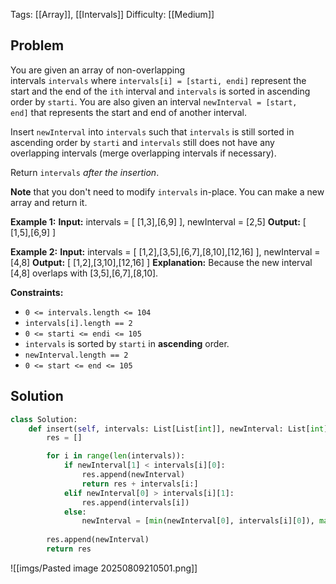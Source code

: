 Tags: [[Array]], [[Intervals]]
Difficulty: [[Medium]]
## Problem
You are given an array of non-overlapping intervals `intervals` where `intervals[i] = [starti, endi]` represent the start and the end of the `ith` interval and `intervals` is sorted in ascending order by `starti`. You are also given an interval `newInterval = [start, end]` that represents the start and end of another interval.

Insert `newInterval` into `intervals` such that `intervals` is still sorted in ascending order by `starti` and `intervals` still does not have any overlapping intervals (merge overlapping intervals if necessary).

Return `intervals` _after the insertion_.

**Note** that you don't need to modify `intervals` in-place. You can make a new array and return it.

**Example 1:**
**Input:** intervals = [ [1,3],[6,9] ], newInterval = [2,5]
**Output:** [ [1,5],[6,9] ]

**Example 2:**
**Input:** intervals = [ [1,2],[3,5],[6,7],[8,10],[12,16] ], newInterval = [4,8]
**Output:** [ [1,2],[3,10],[12,16] ]
**Explanation:** Because the new interval [4,8] overlaps with [3,5],[6,7],[8,10].

**Constraints:**
- `0 <= intervals.length <= 104`
- `intervals[i].length == 2`
- `0 <= starti <= endi <= 105`
- `intervals` is sorted by `starti` in **ascending** order.
- `newInterval.length == 2`
- `0 <= start <= end <= 105`

## Solution

```python
class Solution:
    def insert(self, intervals: List[List[int]], newInterval: List[int]) -> List[List[int]]:
        res = []

        for i in range(len(intervals)):
            if newInterval[1] < intervals[i][0]:
                res.append(newInterval)
                return res + intervals[i:]
            elif newInterval[0] > intervals[i][1]:
                res.append(intervals[i])
            else:
                newInterval = [min(newInterval[0], intervals[i][0]), max(newInterval[1], intervals[i][1])]
            
        res.append(newInterval)
        return res
```

![[imgs/Pasted image 20250809210501.png]]